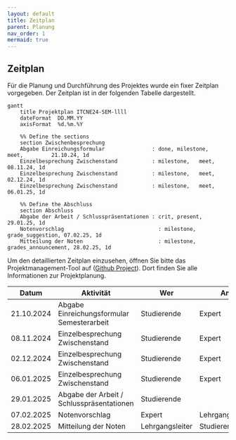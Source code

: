 ```yaml
---
layout: default
title: Zeitplan
parent: Planung
nav_order: 1
mermaid: true
---
```


## Zeitplan

Für die Planung und Durchführung des Projektes wurde ein fixer Zeitplan vorgegeben.
Der Zeitplan ist in der folgenden Tabelle dargestellt.

```mermaid
gantt
    title Projektplan ITCNE24-SEM-llll
    dateFormat  DD.MM.YY
    axisFormat  %d.%m.%Y

    %% Define the sections
    section Zwischenbesprechung
    Abgabe Einreichungsformular               : done, milestone,   meet,         21.10.24, 1d
    Einzelbesprechung Zwischenstand           : milestone,   meet,         08.11.24, 1d
    Einzelbesprechung Zwischenstand           : milestone,   meet,         02.12.24, 1d
    Einzelbesprechung Zwischenstand           : milestone,   meet,         06.01.25, 1d

    %% Define the Abschluss
    section Abschluss
    Abgabe der Arbeit / Schlusspräsentationen : crit, present,  29.01.25, 1d
    Notenvorschlag                              : milestone, grade_suggestion, 07.02.25, 1d
    Mitteilung der Noten                        : milestone, grades_announcement, 28.02.25, 1d
```

Um den detaillierten Zeitplan einzusehen, öffnen Sie bitte das Projektmanagement-Tool auf ([Github Project](https://github.com/users/danyambuehl/projects/4)). Dort finden Sie alle Informationen zur Projektplanung.

| Datum                  | Aktivität                                            | Wer         | An       |
|-----------------------|----------------------                                 | ------------|----      |
|21.10.2024             | Abgabe Einreichungsformular Semesterarbeit            | Studierende | Expert   |
|08.11.2024             | Einzelbesprechung Zwischenstand                       | Studierende | Expert   |
|02.12.2024             | Einzelbesprechung Zwischenstand                       | Studierende | Expert   |
|06.01.2025             | Einzelbesprechung Zwischenstand                       | Studierende | Expert   |
|29.01.2025             | Abgabe der Arbeit / Schlusspräsentationen             | Studierende |          |
|07.02.2025               | Notenvorschlag                                        | Expert      | Lehrgangsleiter |
|28.02.2025               | Mitteilung der Noten                                  | Lehrgangsleiter | Studierende |
